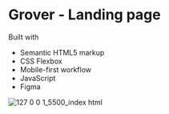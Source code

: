 # Grover - Landing page

Built with
- Semantic HTML5 markup
- CSS Flexbox
- Mobile-first workflow
- JavaScript
- Figma

![127 0 0 1_5500_index html](https://user-images.githubusercontent.com/89199369/183456289-49568953-5b1b-4be5-9a16-ca307fcfd2b7.png)
